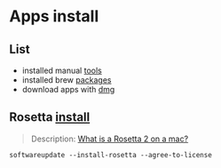 # Apps install

## List

* installed manual [tools][tools]
* installed brew [packages][packages]
* download apps with [dmg][dmg]

## Rosetta [install][rosetta_install]

> Description: [What is a Rosetta 2 on a mac?][rosetta_description]

```shell
softwareupdate --install-rosetta --agree-to-license
```

[tools]:<./TOOLS.MD>

[packages]:<./PACKAGES.MD>

[dmg]:<./DMG.MD>

[rosetta_install]:<https://machow2.com/rosetta-mac/>

[rosetta_description]:<https://www.makeuseof.com/what-is-rosetta-2-mac/>
